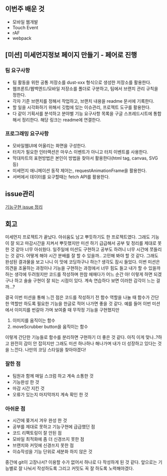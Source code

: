 ## 이번주 배운 것
- 모바일 웹개발
- Touch Event
- rAF
- webpack

## [미션] 미세먼지정보 페이지 만들기 - 페어로 진행


### 팀 요구사항
- 팀 활동을 위한 공통 저장소를 dust-xxx 형식으로 생성한 저장소를 활용한다.
- 웹프론트/웹백엔드/모바일 저장소를 폴더로 구분하고, 팀에서 브랜치 관리 규칙을 정한다.
- 각자 기준 브랜치를 정해서 작업하고, 브랜치 내용을 readme 문서에 기록한다.
- 할 일을 시각화하기 위해서 깃헙에 있는 이슈관리, 프로젝트 도구를 활용한다.
- 다 같이 기획서를 분석하고 분야별 기능 요구사항 목록을 구글 스프레드시트에 통합해서 정리한다. 해당 링크는 readme에 연결한다.

### 프로그래밍 요구사항
- 모바일웹UI에 어울리는 화면을 구성한다.
- 터치가 필요한 인터랙션은 마우스 이벤트가 아니고 터치 이벤트를 사용한다.
- 막대차트의 표현방법은 본인이 방법을 찾아서 활용한다(html tag, canvas, SVG 등)
- 미세먼지 애니메이션 동작 제어는, requestAnimationFrame을 활용한다.
- 서버에서 데이터를 요구할때는 fetch API를 활용한다.


## issue관리
[기능구현 issue 정리](https://github.com/codesquad-member-2020/dust-10/issues/10)

## 회고 
미세먼지 프로젝트가 끝났다. 아쉬움도 남고 뿌듯하기도 한 프로젝트였다. 그래도 기능이 잘 되고 마감시간을 지켜서 뿌듯했지만 미션 하기 급급해서 공부 및 정리를 제대로 못한 것 같아 너무 아쉬웠다. 일주일에 미션도 구현하고 공부도 하려니 너무 시간에 쪼들리는 것 같다. 어떻게 해야 시간 분배를 잘 할 수 있을까.. 고민해 봐야 할 것 같다. 그래도 완성된 결과물을 보고 나니 이 맛에 코딩하구나 하는? 생각도 잠시 들었다. 이번 미션은 의견을 조율하는 과정이나 기능을 구현하는 과정에서 너무 힘도 들고 내가 할 수 있을까 하는 생각에 두려웠지만 코드를 작성하며 한참 헤매다가 어느 순간 아! 이렇게 하면 되겠구나 하고 술술 구현이 잘 되는 시점이 있다. 계속 연습하다 보면 이러한 감각이 느는 걸까...?

결국 이번 미션을 통해 느낀 점은 코드를 작성하기 전 함수 역할을 나눌 때 함수가 간단한 역할만 하도록 필요한 기능을 한글로 적어 나가면 좋을 것 같다.
예를 들어 이번 미션에서 이미지를 번갈아 가며 보여줄 때 무작정 기능을 구현했지만

1. 이미지를 움직이는 함수
2. moveScrubber button을 움직이는 함수

이렇게 간단한 기능들로 함수를 분리하면 구현하기 더 좋은 것 같다.
아직 이게 맞나..?하고 완전히 감이 안 잡히지만 그래도 미션 하나하나 해나가며 내가 더 성장하고 있다는 것을 느낀다. 나만의 코딩 스타일을 찾아야겠다!

### 잘한 점
- 팀원과 함께 매일 스크럼 하고 계속 소통한 것
- 기능완성 한 것
- 마감 시간 지킨 것
- 오류가 있는지 마지막까지 계속 확인 한 것
### 아쉬운 점
- 시간에 쫒겨서 겨우 완성 한 것
- 공부를 제대로 못하고 기능구현에 급급했던 점
- 코드 리팩토링이 잘 안된 점
- 모바일 최적화에 좀 더 신경쓰지 못한 점
- 브랜치와 커밋에 신경쓰지 못한 점
- 이슈작성을 기능 단위로 세분화 하지 않은 것

중간에 git이 고장나서? 이용할 수가 없어서 하나로 다 작성하게 된 것 같다. 앞으로는 기능별로 잘 나눠서 작성하도록 그리고 커밋도 꼭 잘 하도록 노력해야겠다.